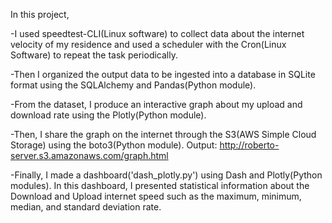 In this project, 

-I used speedtest-CLI(Linux software)  to collect data about the internet velocity of my residence and used a scheduler with the Cron(Linux Software) to repeat the task periodically. 

-Then I organized the output data to be ingested into a database in SQLite format using the SQLAlchemy and Pandas(Python module).

-From the dataset, I produce an interactive graph about my upload and download rate using the Plotly(Python module). 

-Then, I share the graph on the internet through the S3(AWS Simple Cloud Storage) using the boto3(Python module). Output: http://roberto-server.s3.amazonaws.com/graph.html

-Finally, I made a dashboard('dash_plotly.py') using Dash and Plotly(Python modules). In this dashboard, I presented statistical information about the Download and Upload internet speed such as the maximum, minimum, median, and standard deviation rate. 
